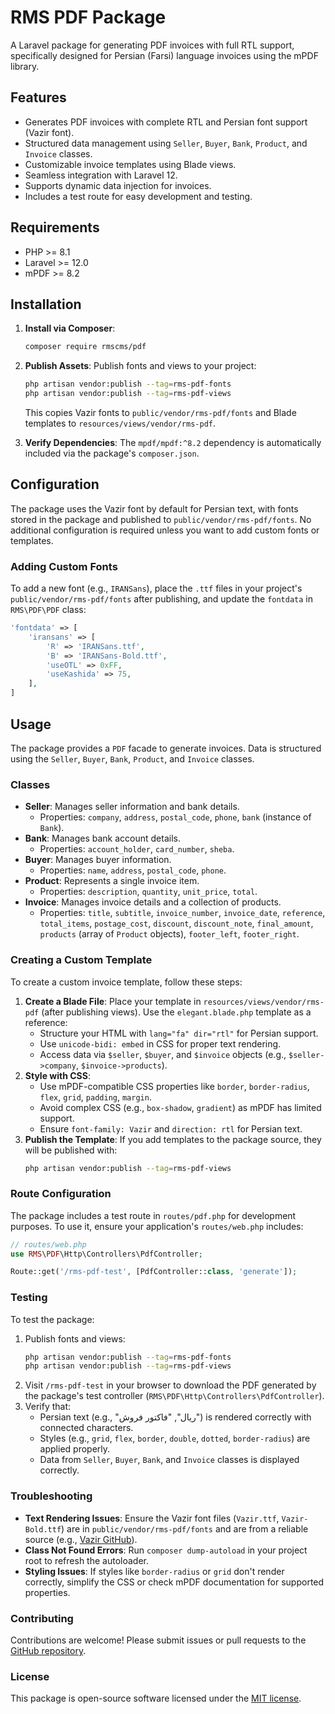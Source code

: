# RMS PDF Package

A Laravel package for generating PDF invoices with full RTL support, specifically designed for Persian (Farsi) language invoices using the mPDF library.

## Features
- Generates PDF invoices with complete RTL and Persian font support (Vazir font).
- Structured data management using `Seller`, `Buyer`, `Bank`, `Product`, and `Invoice` classes.
- Customizable invoice templates using Blade views.
- Seamless integration with Laravel 12.
- Supports dynamic data injection for invoices.
- Includes a test route for easy development and testing.

## Requirements
- PHP >= 8.1
- Laravel >= 12.0
- mPDF >= 8.2

## Installation

1. **Install via Composer**:
   ```bash
   composer require rmscms/pdf
   ```

2. **Publish Assets**:
   Publish fonts and views to your project:
   ```bash
   php artisan vendor:publish --tag=rms-pdf-fonts
   php artisan vendor:publish --tag=rms-pdf-views
   ```
   This copies Vazir fonts to `public/vendor/rms-pdf/fonts` and Blade templates to `resources/views/vendor/rms-pdf`.

3. **Verify Dependencies**:
   The `mpdf/mpdf:^8.2` dependency is automatically included via the package's `composer.json`.

## Configuration

The package uses the Vazir font by default for Persian text, with fonts stored in the package and published to `public/vendor/rms-pdf/fonts`. No additional configuration is required unless you want to add custom fonts or templates.

### Adding Custom Fonts
To add a new font (e.g., `IRANSans`), place the `.ttf` files in your project's `public/vendor/rms-pdf/fonts` after publishing, and update the `fontdata` in `RMS\PDF\PDF` class:
```php
'fontdata' => [
    'iransans' => [
        'R' => 'IRANSans.ttf',
        'B' => 'IRANSans-Bold.ttf',
        'useOTL' => 0xFF,
        'useKashida' => 75,
    ],
]
```

## Usage

The package provides a `PDF` facade to generate invoices. Data is structured using the `Seller`, `Buyer`, `Bank`, `Product`, and `Invoice` classes.

### Classes
- **Seller**: Manages seller information and bank details.
  - Properties: `company`, `address`, `postal_code`, `phone`, `bank` (instance of `Bank`).
- **Bank**: Manages bank account details.
  - Properties: `account_holder`, `card_number`, `sheba`.
- **Buyer**: Manages buyer information.
  - Properties: `name`, `address`, `postal_code`, `phone`.
- **Product**: Represents a single invoice item.
  - Properties: `description`, `quantity`, `unit_price`, `total`.
- **Invoice**: Manages invoice details and a collection of products.
  - Properties: `title`, `subtitle`, `invoice_number`, `invoice_date`, `reference`, `total_items`, `postage_cost`, `discount`, `discount_note`, `final_amount`, `products` (array of `Product` objects), `footer_left`, `footer_right`.

### Creating a Custom Template
To create a custom invoice template, follow these steps:
1. **Create a Blade File**:
   Place your template in `resources/views/vendor/rms-pdf` (after publishing views). Use the `elegant.blade.php` template as a reference:
   - Structure your HTML with `lang="fa" dir="rtl"` for Persian support.
   - Use `unicode-bidi: embed` in CSS for proper text rendering.
   - Access data via `$seller`, `$buyer`, and `$invoice` objects (e.g., `$seller->company`, `$invoice->products`).
2. **Style with CSS**:
   - Use mPDF-compatible CSS properties like `border`, `border-radius`, `flex`, `grid`, `padding`, `margin`.
   - Avoid complex CSS (e.g., `box-shadow`, `gradient`) as mPDF has limited support.
   - Ensure `font-family: Vazir` and `direction: rtl` for Persian text.
3. **Publish the Template**:
   If you add templates to the package source, they will be published with:
   ```bash
   php artisan vendor:publish --tag=rms-pdf-views
   ```

### Route Configuration
The package includes a test route in `routes/pdf.php` for development purposes. To use it, ensure your application's `routes/web.php` includes:
```php
// routes/web.php
use RMS\PDF\Http\Controllers\PdfController;

Route::get('/rms-pdf-test', [PdfController::class, 'generate']);
```

### Testing
To test the package:
1. Publish fonts and views:
   ```bash
   php artisan vendor:publish --tag=rms-pdf-fonts
   php artisan vendor:publish --tag=rms-pdf-views
   ```
2. Visit `/rms-pdf-test` in your browser to download the PDF generated by the package's test controller (`RMS\PDF\Http\Controllers\PdfController`).
3. Verify that:
   - Persian text (e.g., "ریال", "فاکتور فروش") is rendered correctly with connected characters.
   - Styles (e.g., `grid`, `flex`, `border`, `double`, `dotted`, `border-radius`) are applied properly.
   - Data from `Seller`, `Buyer`, `Bank`, and `Invoice` classes is displayed correctly.

### Troubleshooting
- **Text Rendering Issues**: Ensure the Vazir font files (`Vazir.ttf`, `Vazir-Bold.ttf`) are in `public/vendor/rms-pdf/fonts` and are from a reliable source (e.g., [Vazir GitHub](https://github.com/rastikerdar/vazir-font/releases)).
- **Class Not Found Errors**: Run `composer dump-autoload` in your project root to refresh the autoloader.
- **Styling Issues**: If styles like `border-radius` or `grid` don't render correctly, simplify the CSS or check mPDF documentation for supported properties.

### Contributing
Contributions are welcome! Please submit issues or pull requests to the [GitHub repository](https://github.com/rmscms/pdf).

### License
This package is open-source software licensed under the [MIT license](https://opensource.org/licenses/MIT).